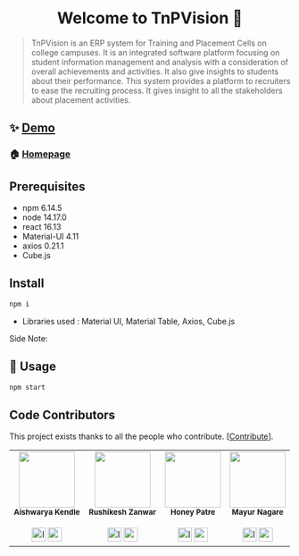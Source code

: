 <h1 align="center">Welcome to TnPVision 👋</h1>
<!-- <p align="center">
  <img src="https://img.shields.io/npm/v/readme-md-generator.svg?orange=blue" />
  <a href="https://www.npmjs.com/package/readme-md-generator">
    <img alt="downloads" src="https://img.shields.io/npm/dm/readme-md-generator.svg?color=blue" target="_blank" />
  </a>
  <a href="https://github.com/kefranabg/readme-md-generator/blob/master/LICENSE">
    <img alt="License: MIT" src="https://img.shields.io/badge/license-MIT-yellow.svg" target="_blank" />
  </a>
  <a href="https://codecov.io/gh/kefranabg/readme-md-generator">
    <img src="https://codecov.io/gh/kefranabg/readme-md-generator/branch/master/graph/badge.svg" />
  </a>
  <a href="https://github.com/frinyvonnick/gitmoji-changelog">
    <img src="https://img.shields.io/badge/changelog-gitmoji-brightgreen.svg" alt="gitmoji-changelog">
  </a>
  <a href="https://twitter.com/FranckAbgrall">
    <img alt="Twitter: FranckAbgrall" src="https://img.shields.io/twitter/follow/FranckAbgrall.svg?style=social" target="_blank" />
  </a>
</p> -->

> TnPVision is an ERP system for Training and Placement Cells on college campuses. It is an integrated software platform focusing on student information management and analysis with a consideration of overall achievements and activities. It also give insights to students about their performance. This system provides a platform to recruiters to ease the recruiting process. It gives insight to all the stakeholders about placement activities.

## ✨ [Demo](https://drive.google.com/file/d/1ILz1c6gFZJMhHwDQfRm8lMDnw63EjH1K/view?usp=sharing)

### 🏠 [Homepage](https://github.com/SocioDroid/TnPVision)

## Prerequisites

- npm 6.14.5
- node 14.17.0
- react 16.13
- Material-UI 4.11
- axios 0.21.1
- Cube.js 

## Install

```sh
npm i
```
* Libraries used : Material UI, Material Table, Axios, Cube.js

Side Note: 

## 🚀 Usage

```sh
npm start
```


## Code Contributors

This project exists thanks to all the people who contribute. [[Contribute](CONTRIBUTING.md)].
<!-- <a href="https://github.com/SocioDroid/TnPVision/graphs/contributors"><img src="https://opencollective.com/readme-md-generator/contributors.svg?width=890&button=false" /></a>
 -->
<!-- <a href="https://github.com/SocioDroid/TnPVision/graphs/contributors">
  <img src="https://contrib.rocks/image?repo=SocioDroid/TnPVision" />
</a> -->
<table>
  <tr>
    <td align="center">
      <img src="https://avatars.githubusercontent.com/u/47445489?v=4?s=100" width="100px;" alt=""/><br />
      <sub><b>Aishwarya Kendle</b></sub><br /><br />
      <a href="https://www.linkedin.com/in/aishwarya-kendle/"><img src="https://camo.githubusercontent.com/c8a9c5b414cd812ad6a97a46c29af67239ddaeae08c41724ff7d945fb4c047e5/68747470733a2f2f6564656e742e6769746875622e696f2f537570657254696e7949636f6e732f696d616765732f7376672f6c696e6b6564696e2e737667" width="25px" height="25px" alt="linkedin"></a>
      <a href="mailto:aishkendle6999@gmail.com"><img src="https://camo.githubusercontent.com/4a3dd8d10a27c272fd04b2ce8ed1a130606f95ea6a76b5e19ce8b642faa18c27/68747470733a2f2f6564656e742e6769746875622e696f2f537570657254696e7949636f6e732f696d616765732f7376672f676d61696c2e737667" width="25px" height="25px" alt="gmail"></a>
    </td>
    <td align="center">
      <img src="https://avatars.githubusercontent.com/u/38778340?v=4?s=100" width="100px;" alt=""/><br />
      <sub><b>Rushikesh Zanwar</b></sub><br /><br />
      <a href="https://www.linkedin.com/in/rushikesh-zanwar/"><img src="https://camo.githubusercontent.com/c8a9c5b414cd812ad6a97a46c29af67239ddaeae08c41724ff7d945fb4c047e5/68747470733a2f2f6564656e742e6769746875622e696f2f537570657254696e7949636f6e732f696d616765732f7376672f6c696e6b6564696e2e737667" width="25px" height="25px" alt="linkedin"></a>
      <a href="mailto:zrushi24@gmail.com"><img src="https://camo.githubusercontent.com/4a3dd8d10a27c272fd04b2ce8ed1a130606f95ea6a76b5e19ce8b642faa18c27/68747470733a2f2f6564656e742e6769746875622e696f2f537570657254696e7949636f6e732f696d616765732f7376672f676d61696c2e737667" width="25px" height="25px" alt="gmail"></a>
    </td>
    <td align="center">
      <img src="https://avatars.githubusercontent.com/u/53349141?v=4?s=100" width="100px;" alt=""/><br />
      <sub><b>Honey Patre</b></sub><br /><br />
      <a href="https://www.linkedin.com/in/honey-patre/"><img src="https://camo.githubusercontent.com/c8a9c5b414cd812ad6a97a46c29af67239ddaeae08c41724ff7d945fb4c047e5/68747470733a2f2f6564656e742e6769746875622e696f2f537570657254696e7949636f6e732f696d616765732f7376672f6c696e6b6564696e2e737667" width="25px" height="25px" alt="linkedin"></a>
      <a href="mailto:honeypatre019@gmail.com"><img src="https://camo.githubusercontent.com/4a3dd8d10a27c272fd04b2ce8ed1a130606f95ea6a76b5e19ce8b642faa18c27/68747470733a2f2f6564656e742e6769746875622e696f2f537570657254696e7949636f6e732f696d616765732f7376672f676d61696c2e737667" width="25px" height="25px" alt="gmail"></a>
    </td> 
    <td align="center">
      <img src="https://avatars.githubusercontent.com/u/52483736?v=4?s=100" width="100px;" alt=""/><br />
      <sub><b>Mayur Nagare</b></sub><br /><br />
      <a href="https://www.linkedin.com/in/mayurnagare/"><img src="https://camo.githubusercontent.com/c8a9c5b414cd812ad6a97a46c29af67239ddaeae08c41724ff7d945fb4c047e5/68747470733a2f2f6564656e742e6769746875622e696f2f537570657254696e7949636f6e732f696d616765732f7376672f6c696e6b6564696e2e737667" width="25px" height="25px" alt="linkedin"></a>
      <a href="mailto:mayurnagre22@gmail.com"><img src="https://camo.githubusercontent.com/4a3dd8d10a27c272fd04b2ce8ed1a130606f95ea6a76b5e19ce8b642faa18c27/68747470733a2f2f6564656e742e6769746875622e696f2f537570657254696e7949636f6e732f696d616765732f7376672f676d61696c2e737667" width="25px" height="25px" alt="gmail"></a>
    </td>
 </tr>
</table>
